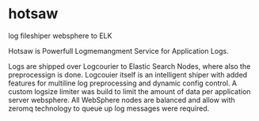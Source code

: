 # hotsaw
log fileshiper websphere to ELK 

Hotsaw is Powerfull Logmemangment Service for Application Logs.

Logs are shipped over Logcourier to Elastic Search Nodes, where also the preprocessign is done.
Logcouier itself is an intelligent shiper with added features for multiline log preprocessing and dynamic config control.
A custom logsize limiter was build to limit the amount of data per application server websphere.
All WebSphere nodes are balanced and allow with zeromq technology to queue up log messages were required.
